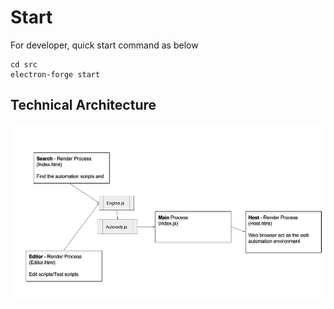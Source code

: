 #  Start

For developer, quick start command as below
```Shell
cd src
electron-forge start
```

## Technical Architecture
![Technical Architecture](doc/images/Automaz.png)